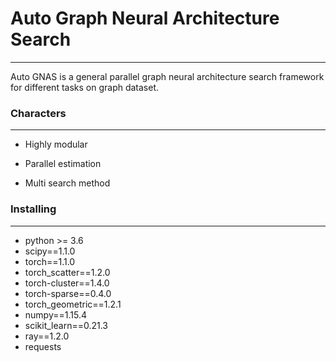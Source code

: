 # Auto Graph Neural Architecture Search

- - -
  
Auto GNAS is a general parallel graph neural architecture search framework for different tasks on graph dataset.

### Characters

---

- Highly modular

- Parallel estimation

- Multi search method

### Installing

---

- python >= 3.6
- scipy==1.1.0
- torch==1.1.0
- torch_scatter==1.2.0
- torch-cluster==1.4.0
- torch-sparse==0.4.0
- torch_geometric==1.2.1
- numpy==1.15.4
- scikit_learn==0.21.3
- ray==1.2.0
- requests

